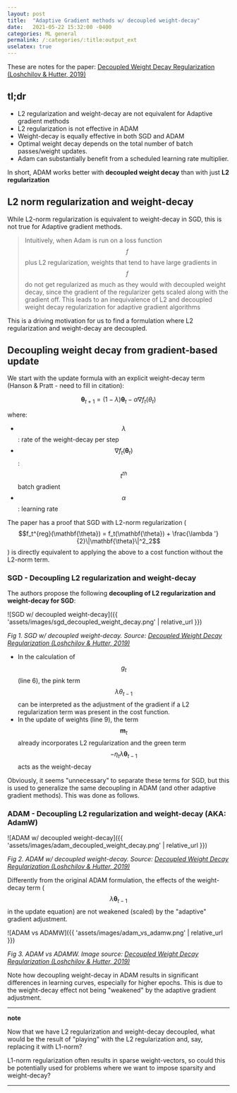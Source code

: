 ```yaml
---
layout: post
title:  "Adaptive Gradient methods w/ decoupled weight-decay"
date:   2021-05-22 15:32:00 -0400
categories: ML general 
permalink: /:categories/:title:output_ext
uselatex: true
---
```

These are notes for the paper: [Decoupled Weight Decay Regularization (Loshchilov & Hutter, 2019)](https://arxiv.org/pdf/1711.05101.pdf)

## tl;dr 
- L2 regularization and weight-decay are not equivalent for Adaptive gradient methods
- L2 regularization is not effective in ADAM
- Weight-decay is equally effective in both SGD and ADAM
- Optimal weight decay depends on the total number of batch passes/weight updates.
- Adam can substantially benefit from a scheduled learning rate multiplier.

In short, ADAM works better with **decoupled weight decay** than with just **L2 regularization**

## L2 norm regularization and weight-decay
While L2-norm regularization is equivalent to weight-decay in SGD, this is not true for Adaptive gradient methods.

> Intuitively, when Adam is run on a loss function $$f$$ plus L2 regularization, weights that tend to have large gradients in $$f$$ do not get regularized as much as they would with decoupled weight decay, since the gradient of the regularizer gets scaled along with the gradient off. This leads to an inequivalence of L2 and decoupled weight decay regularization for adaptive gradient algorithms

This is a driving motivation for us to find a formulation where L2 regularization and weight-decay are decoupled.

## Decoupling weight decay from gradient-based update

We start with the update formula with an explicit weight-decay term (Hanson & Pratt - need to fill in citation):

$$\mathbf{\theta}_{t+1} = (1-\lambda)\mathbf{\theta}_t - \alpha\nabla f_t(\theta_t)$$

where:

- $$\lambda$$: rate of the weight-decay per step
- $$\nabla f_t(\mathbf{\theta}_t)$$: $$t^{th}$$ batch gradient
- $$\alpha$$: learning rate

The paper has a proof that SGD with L2-norm regularization ($$f_t^{reg}(\mathbf{\theta}) = f_t(\mathbf{\theta}) + \frac{\lambda '}{2}\|\mathbf{\theta}\|^2_2$$) is directly equivalent to applying the above to a cost function without the L2-norm term.

### SGD - Decoupling L2 regularization and weight-decay

The authors propose the following **decoupling of L2 regularization and weight-decay for SGD**:

![SGD w/ decoupled weight-decay]({{ 'assets/images/sgd_decoupled_weight_decay.png' | relative_url }})

*Fig 1. SGD w/ decoupled weight-decay. Source: [Decoupled Weight Decay Regularization (Loshchilov & Hutter, 2019)](https://arxiv.org/pdf/1711.05101.pdf)*

- In the calculation of $$g_t$$ (line 6), the pink term $$\lambda \theta_{t-1}$$ can be interpreted as the adjustment of the gradient if a L2 regularization term was present in the cost function.
- In the update of weights (line 9), the term $$\mathbf{m}_t$$ already incorporates L2 regularization and the green term $$-\eta_t \lambda \mathbf{\theta}_{t-1}$$ acts as the weight-decay

Obviously, it seems "unnecessary" to separate these terms for SGD, but this is used to generalize the same decoupling in ADAM (and other adaptive gradient methods). This was done as follows.

### ADAM - Decoupling L2 regularization and weight-decay (AKA: AdamW)

![ADAM w/ decoupled weight-decay]({{ 'assets/images/adam_decoupled_weight_decay.png' | relative_url }})

*Fig 2. ADAM w/ decoupled weight-decay. Source: [Decoupled Weight Decay Regularization (Loshchilov & Hutter, 2019)](https://arxiv.org/pdf/1711.05101.pdf)*

Differently from the original ADAM formulation, the effects of the weight-decay term ($$\lambda \mathbf{\theta}_{t-1}$$ in the update equation) are not weakened (scaled) by the "adaptive"  gradient adjustment.

![ADAM vs ADAMW]({{ 'assets/images/adam_vs_adamw.png' | relative_url }})

*Fig 3. ADAM vs ADAMW. Image source: [Decoupled Weight Decay Regularization (Loshchilov & Hutter, 2019)](https://arxiv.org/pdf/1711.05101.pdf)*

Note how decoupling weight-decay in ADAM results in significant differences in learning curves, especially for higher epochs. This is due to the weight-decay effect not being "weakened" by the adaptive gradient adjustment.

---
**note**

Now that we have L2 regularization and weight-decay decoupled, what would be the result of "playing" with the L2 regularization and, say, replacing it with L1-norm?

L1-norm regularization often results in sparse weight-vectors, so could this be potentially used for problems where we want to impose sparsity and weight-decay? 

---
